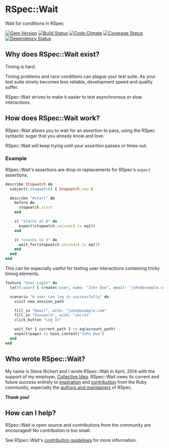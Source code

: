 # RSpec::Wait

Wait for conditions in RSpec

[![Gem Version](https://img.shields.io/gem/v/rspec-wait.svg)](http://badge.fury.io/rb/rspec-wait)
[![Build Status](https://img.shields.io/travis/laserlemon/rspec-wait/master.svg)](https://travis-ci.org/laserlemon/rspec-wait)
[![Code Climate](https://img.shields.io/codeclimate/github/laserlemon/rspec-wait.svg)](https://codeclimate.com/github/laserlemon/rspec-wait)
[![Coverage Status](https://img.shields.io/codeclimate/coverage/github/laserlemon/rspec-wait.svg)](https://codeclimate.com/github/laserlemon/rspec-wait)
[![Dependency Status](https://img.shields.io/gemnasium/laserlemon/rspec-wait.svg)](https://gemnasium.com/laserlemon/rspec-wait)

## Why does RSpec::Wait exist?

Timing is hard.

Timing problems and race conditions can plague your test suite. As your test
suite slowly becomes less reliable, development speed and quality suffer.

RSpec::Wait strives to make it easier to test asynchronous or slow interactions.

## How does RSpec::Wait work?

RSpec::Wait allows you to wait for an assertion to pass, using the RSpec
syntactic sugar that you already know and love.

RSpec::Wait will keep trying until your assertion passes or times out.

### Example

RSpec::Wait's assertions are drop-in replacements for RSpec's `expect`
assertions.

```ruby
describe Stopwatch do
  subject(:stopwatch) { Stopwatch.new }

  describe "#start" do
    before do
      stopwatch.start
    end

    it "starts at 0" do
      expect(stopwatch.seconds).to eq(0)
    end

    it "counts to 3" do
      wait_for(stopwatch.seconds).to eq(3)
    end
  end
end
```

This can be especially useful for testing user interactions containing tricky
timing elements.

```ruby
feature "User Login" do
  let!(:user) { create(:user, name: "John Doe", email: "john@example.com", password: "secret") }

  scenario "A user can log in successfully" do
    visit new_session_path

    fill_in "Email", with: "john@example.com"
    fill_in "Password", with: "secret"
    click_button "Log In"

    wait_for { current_path }.to eq(account_path)
    expect(page).to have_content("John Doe")
  end
end
```

## Who wrote RSpec::Wait?

My name is Steve Richert and I wrote RSpec::Wait in April, 2014 with the support
of my employer, [Collective Idea](http://www.collectiveidea.com). RSpec::Wait
owes its current and future success entirely to [inspiration](https://github.com/laserlemon/rspec-wait/issues)
and [contribution](https://github.com/laserlemon/rspec-wait/graphs/contributors)
from the Ruby community, especially the [authors and maintainers](https://github.com/rspec/rspec-core/graphs/contributors)
of RSpec.

**Thank you!**

## How can I help?

RSpec::Wait is open source and contributions from the community are encouraged!
No contribution is too small.

See RSpec::Wait's [contribution guidelines](CONTRIBUTING.md) for more
information.
